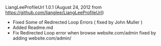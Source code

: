LiangLeeProfileUrl 1.0.1
(August 24, 2012 from https://github.com/lianglee/LiangLeeProfileUrl)

* Fixed Some of Redirected Loop Errors ( fixed by John Muller )
* Added Readme.md
* Fix Redirected Loop error when browse website.com/admin fixed by adding website.com/admin/

